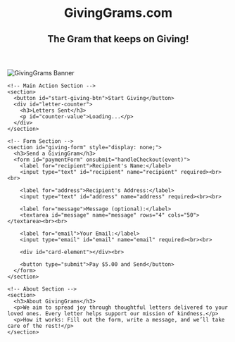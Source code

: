 <!DOCTYPE html>
<html lang="en">
<head>
  <meta charset="UTF-8">
  <meta name="viewport" content="width=device-width, initial-scale=1.0">
  <title>GivingGrams.com</title>
  <link rel="stylesheet" href="styles.css">
  <script src="https://js.stripe.com/v3/"></script>
</head>
<body>
  <header>
    <h1>GivingGrams.com</h1>
    <h2>The Gram that keeps on Giving!</h2>
  </header>
  
  <main>
    <!-- Banner Section -->
    <section>
      <img src="images/Envilope.jpg/placeholder.txt" alt="GivingGrams Banner" id="banner">
    </section>

    <!-- Main Action Section -->
    <section>
      <button id="start-giving-btn">Start Giving</button>
      <div id="letter-counter">
        <h3>Letters Sent</h3>
        <p id="counter-value">Loading...</p>
      </div>
    </section>

    <!-- Form Section -->
    <section id="giving-form" style="display: none;">
      <h3>Send a GivingGram</h3>
      <form id="paymentForm" onsubmit="handleCheckout(event)">
        <label for="recipient">Recipient's Name:</label>
        <input type="text" id="recipient" name="recipient" required><br><br>

        <label for="address">Recipient's Address:</label>
        <input type="text" id="address" name="address" required><br><br>

        <label for="message">Message (optional):</label>
        <textarea id="message" name="message" rows="4" cols="50"></textarea><br><br>

        <label for="email">Your Email:</label>
        <input type="email" id="email" name="email" required><br><br>

        <div id="card-element"></div><br>

        <button type="submit">Pay $5.00 and Send</button>
      </form>
    </section>

    <!-- About Section -->
    <section>
      <h3>About GivingGrams</h3>
      <p>We aim to spread joy through thoughtful letters delivered to your loved ones. Every letter helps support our mission of kindness.</p>
      <p>How it works: Fill out the form, write a message, and we’ll take care of the rest!</p>
    </section>
  </main>

  <script>
    // Initialize Stripe
    const stripe = Stripe('YOUR_PUBLISHABLE_KEY'); // Replace with your Stripe publishable key
    const API_URL = 'https://your-backend-url.com'; // Replace with your backend URL

    // Show the form when "Start Giving" is clicked
    document.getElementById('start-giving-btn').addEventListener('click', () => {
      document.getElementById('giving-form').style.display = 'block';
    });

    // Fetch the letter counter from the backend
    async function fetchLetterCounter() {
      try {
        const response = await fetch(`${API_URL}/api/letter-counter`);
        const data = await response.json();
        document.getElementById('counter-value').innerText = data.count;
      } catch (error) {
        console.error('Error fetching letter counter:', error);
      }
    }

    // Handle checkout process
    async function handleCheckout(event) {
      event.preventDefault();

      const name = document.getElementById('recipient').value;
      const address = document.getElementById('address').value;
      const message = document.getElementById('message').value;
      const email = document.getElementById('email').value;

      // Create Stripe payment token
      const { token, error } = await stripe.createToken(document.getElementById('card-element'));
      if (error) {
        alert('Payment failed: ' + error.message);
        return;
      }

      // Send data to the backend
      const response = await fetch(`${API_URL}/api/checkout`, {
        method: 'POST',
        headers: { 'Content-Type': 'application/json' },
        body: JSON.stringify({ name, address, message, email, stripeToken: token.id, amount: 500 }),
      });

      const result = await response.json();
      if (result.success) {
        alert('Thank you! Your GivingGram has been sent.');
        fetchLetterCounter(); // Update the counter
      } else {
        alert('Payment failed: ' + result.error);
      }
    }

    // Load the initial counter value
    fetchLetterCounter();
  </script>
</body>
</html>
